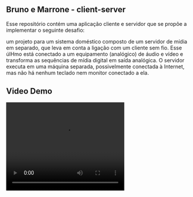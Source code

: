 ## Bruno e Marrone - client-server 

Esse repositório contém uma aplicação cliente e servidor que se propõe a implementar o seguinte desafio:

um projeto para um sistema doméstico composto de um servidor de mídia em separado, que leva em conta a ligação com um cliente sem
fio. Esse úlHmo está conectado a um equipamento (analógico) de áudio e vídeo e transforma as sequências de mídia digital em saída analógica. O servidor executa em uma máquina separada, possivelmente conectada à Internet, mas não há nenhum teclado nem monitor conectado a ela.

## Video Demo
<video width="320" height="240" controls>
  <source src="/demo/0202.mov" type="video/mp4">
</video>
